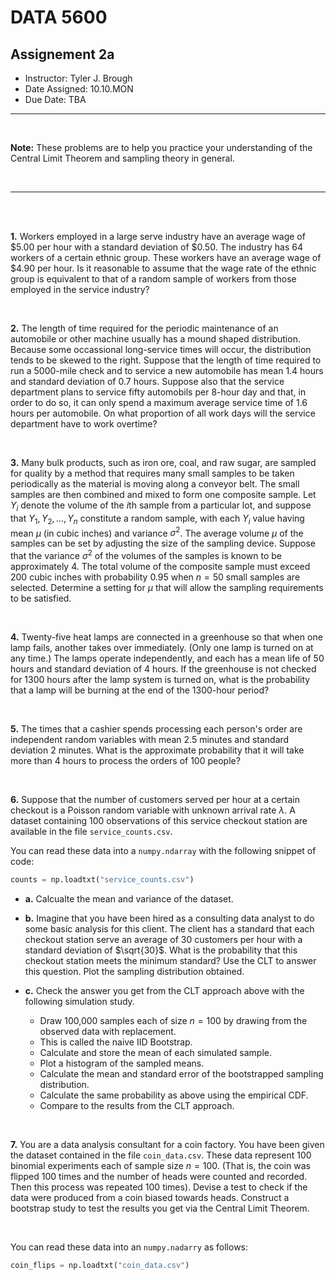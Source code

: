 # __DATA 5600__

## __Assignement 2a__


* Instructor: Tyler J. Brough
* Date Assigned: 10.10.MON
* Due Date: TBA
---

<br>


__Note:__ These problems are to help you practice your understanding of the Central Limit Theorem and sampling theory in general. 

<br>

---

<br>
<br>

__1.__ Workers employed in a large serve industry have an average wage of $\$5.00$ per hour with a standard deviation of $\$0.50$. The industry has 64 workers of a certain ethnic group. These workers have an average wage of $\$4.90$ per hour. Is it reasonable to assume that the wage rate of the ethnic group is equivalent to that of a random sample of workers from those employed in the service industry? 


<br>

__2.__ The length of time required for the periodic maintenance of an automobile or other machine usually has a mound shaped distribution. Because some occassional long-service times will occur, the distribution tends to be skewed to the right. Suppose that the length of time required to run a 5000-mile check and to service a new automobile has mean 1.4 hours and standard deviation of 0.7 hours. Suppose also that the service department plans to service fifty automobils per 8-hour day and that, in order to do so, it can only spend a maximum average service time of 1.6 hours per automobile. On what proportion of all work days will the service department have to work overtime?

<br>

__3.__ Many bulk products, such as iron ore, coal, and raw sugar, are sampled for quality by a method that requires many small samples to be taken periodically as the material is moving along a conveyor belt. The small samples are then combined and mixed to form one composite sample. Let $Y_{i}$ denote the volume of the $i$th sample from a particular lot, and suppose that $Y_{1}, Y_{2}, \ldots, Y_{n}$ constitute a random sample, with each $Y_{i}$ value having mean $\mu$ (in cubic inches) and variance $\sigma^{2}$. The average volume $\mu$ of the samples can be set by adjusting the size of the sampling device. Suppose that the variance $\sigma^{2}$ of the volumes of the samples is known to be approximately 4. The total volume of the composite sample must exceed 200 cubic inches with probability $0.95$ when $n = 50$ small samples are selected. Determine a setting for $\mu$ that will allow the sampling requirements to be satisfied.

<br>

__4.__ Twenty-five heat lamps are connected in a greenhouse so that when one lamp fails, another takes over immediately. (Only one lamp is turned on at any time.) The lamps operate independently, and each has a mean life of 50 hours and standard deviation of 4 hours. If the greenhouse is not checked for 1300 hours after the lamp system is turned on, what is the probability that a lamp will be burning at the end of the 1300-hour period?

<br>

__5.__ The times that a cashier spends processing each person's order are independent random variables with mean 2.5 minutes and standard deviation 2 minutes. What is the approximate probability that it will take more than 4 hours to process the orders of 100 people? 

<br>

__6.__ Suppose that the number of customers served per hour at a certain checkout is a Poisson random variable with unknown arrival rate $\lambda$. A dataset containing 100 observations of this service checkout station are available in the file `service_counts.csv`. 

You can read these data into a `numpy.ndarray` with the following snippet of code: 

```python
counts = np.loadtxt("service_counts.csv")
```

* __a.__ Calcualte the mean and variance of the dataset. 

* __b.__ Imagine that you have been hired as a consulting data analyst to do some basic analysis for this client. The client has a standard that each checkout station serve an average of 30 customers per hour with a standard deviation of $\sqrt{30}$. What is the probability that this checkout station meets the minimum standard? Use the CLT to answer this question. Plot the sampling distribution obtained. 


* __c.__ Check the answer you get from the CLT approach above with the following simulation study.
    - Draw 100,000 samples each of size $n = 100$ by drawing from the observed data with replacement.
    - This is called the naive IID Bootstrap. 
    - Calculate and store the mean of each simulated sample. 
    - Plot a histogram of the sampled means. 
    - Calculate the mean and standard error of the bootstrapped sampling distribution. 
    - Calculate the same probability as above using the empirical CDF. 
    - Compare to the results from the CLT approach. 


<br>

__7.__ You are a data analysis consultant for a coin factory. You have been given the dataset contained in the file `coin_data.csv`. These data represent
100 binomial experiments each of sample size $n = 100$. (That is, the coin was flipped 100 times and the number of heads were counted and recorded. Then this
process was repeated 100 times). Devise a test to check if the data were produced from a coin biased towards heads. Construct a bootstrap study to test the 
results you get via the Central Limit Theorem. 

<br>

You can read these data into an `numpy.nadarry` as follows:

```python
coin_flips = np.loadtxt("coin_data.csv")
```

